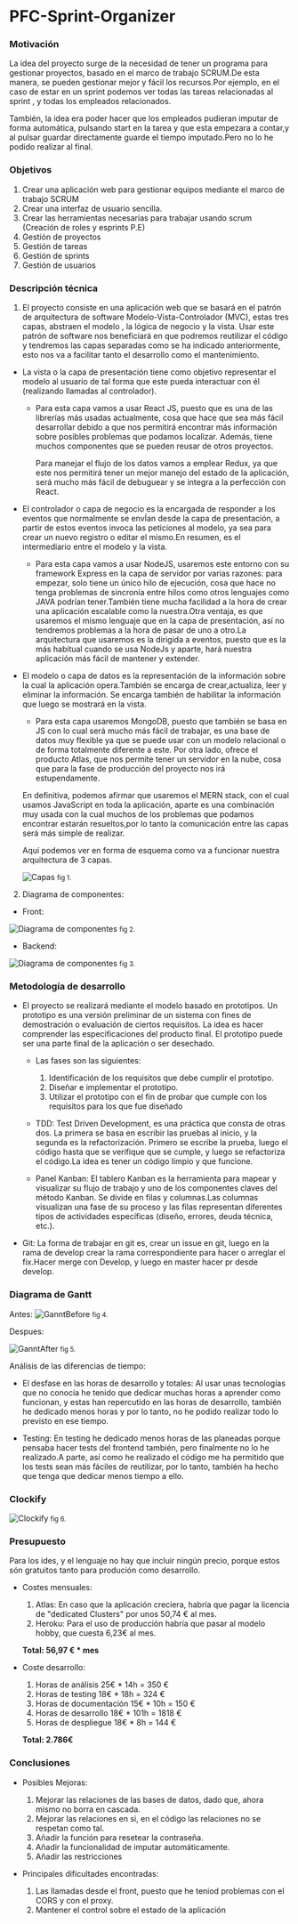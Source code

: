 # PFC-Sprint-Organizer

### Motivación

  La idea del proyecto surge de la necesidad de tener un programa para gestionar proyectos, basado en el marco de trabajo SCRUM.De esta manera, se pueden gestionar mejor y fácil los recursos.Por ejemplo, en el caso de estar en un sprint podemos ver todas las tareas relacionadas al sprint , y todas los empleados relacionados.
  
  También, la idea era poder hacer que los empleados pudieran imputar de forma automática, pulsando start en la tarea y que esta empezara a contar,y al pulsar guardar directamente  guarde el tiempo imputado.Pero no lo he podido realizar al final.

### Objetivos
  
  1. Crear una aplicación web para gestionar equipos mediante el marco de trabajo SCRUM
  2. Crear una interfaz de usuario sencilla.
  3. Crear las herramientas necesarias para trabajar usando scrum (Creación de roles y esprints P.E)
  4. Gestión de proyectos
  5. Gestión de tareas
  6. Gestión de sprints
  7. Gestión de usuarios
  

### Descripción técnica

 1. El proyecto consiste en una aplicación web que se basará en el patrón de arquitectura de software Modelo-Vista-Controlador (MVC), estas tres capas, abstraen el modelo , la lógica de negocio y la vista. Usar este patrón de software nos beneficiará en que podremos reutilizar el código y tendremos las  capas separadas como se ha indicado anteriormente, esto nos va a facilitar tanto el desarrollo como el mantenimiento.

   - La vista o la capa de presentación tiene como objetivo representar el modelo al usuario de tal forma que este pueda interactuar con él (realizando llamadas al controlador).

      - Para esta capa vamos a usar React JS, puesto que es una de las librerías más usadas actualmente, cosa que hace que sea más fácil desarrollar debido a que nos permitirá encontrar más información sobre posibles problemas que podamos localizar. Además,  tiene muchos componentes que se pueden reusar de otros proyectos. 

        Para manejar el flujo de los datos vamos a emplear Redux,   ya que este nos permitirá tener un mejor manejo del estado de la aplicación, será mucho más fácil de debuguear y se integra a la perfección  con React.


  - El controlador o capa de negocio es la encargada de responder a los eventos que normalmente se envÍan desde la capa de presentación, a partir de estos eventos invoca las peticiones al modelo, ya sea para crear un nuevo registro o editar el mismo.En resumen, es el intermediario entre el modelo y la vista.

    - Para esta capa vamos a usar NodeJS, usaremos este entorno con su framework Express en la capa de servidor por varias razones: para empezar, solo tiene un único hilo de ejecución, cosa que hace no tenga problemas de sincronía entre hilos como otros lenguajes como JAVA podrían tener.También tiene mucha facilidad a la hora de crear una aplicación escalable como la nuestra.Otra ventaja, es que usaremos el mismo lenguaje que en la capa de presentación, así no tendremos problemas a la hora de pasar de uno a otro.La arquitectura que usaremos es la dirigida a eventos, puesto que es la más habitual cuando se usa NodeJs  y aparte, hará nuestra aplicación más fácil de mantener y extender. 


  - El modelo o capa de datos es la representación de la información sobre la cual la aplicación opera.También se encarga de crear,actualiza, leer y eliminar la información. Se encarga también de habilitar la información que luego se mostrará en la vista.

    - Para esta capa usaremos MongoDB, puesto que también se basa en JS con lo cual será mucho más fácil de trabajar, es una base de datos muy flexible ya que se puede usar con un modelo relacional o de forma totalmente diferente a este. Por otra lado, ofrece el producto Atlas, que nos permite tener un servidor en la nube, cosa que para la fase de producción del proyecto nos irá estupendamente.


    En definitiva, podemos afirmar que usaremos el MERN stack, con el cual usamos JavaScript en toda la aplicación, aparte es una combinación muy usada con la cual muchos de los problemas que podamos encontrar estarán resueltos,por lo tanto la comunicación entre las capas será más simple de realizar. 

    Aquí podemos ver en forma de esquema como va a funcionar nuestra arquitectura de 3 capas.
    
     <img src="./readmeImages/capas.png"
     alt="Capas"
      />
      <small>fig 1.</small>
    
    
  2. Diagrama de componentes:

   - Front:

 <img src="./readmeImages/DiagramaFront.png"
     alt="Diagrama de componentes"
          />
          <small>fig 2.</small>


   - Backend: 

 <img src="./readmeImages/DiagramaBackend.png"
     alt="Diagrama de componentes"
          />
          <small>fig 3.</small>


### Metodología de desarrollo

- El proyecto se realizará mediante el modelo basado en prototipos. Un prototipo es una versión preliminar de un sistema con fines de  demostración o evaluación de ciertos requisitos. La idea es hacer comprender las especificaciones del producto final.
El prototipo puede ser una parte final de la aplicación o ser desechado.

    - Las fases son las siguientes:

        1. Identificación de los requisitos que debe cumplir el prototipo.
        2. Diseñar e implementar el prototipo.
        3. Utilizar el prototipo con el fin de probar que cumple con los requisitos para los que fue diseñado


  - TDD: Test Driven Development, es una práctica que consta de otras dos. La primera se basa en escribir las pruebas al inicio, y la segunda es la refactorización. Primero se escribe la prueba, luego el código hasta que se verifique que se cumple, y luego se refactoriza el código.La idea es tener un código limpio y que funcione.
  
  - Panel Kanban: El tablero Kanban es la herramienta para mapear y visualizar su flujo de trabajo y uno de los componentes claves del método Kanban. Se divide en filas y  columnas.Las columnas visualizan una fase de su proceso y las filas representan diferentes tipos de actividades específicas (diseño, errores, deuda técnica, etc.).
 
 
 - Git: La forma de trabajar en git es, crear un issue en git, luego en la rama de develop crear la rama correspondiente para 
 hacer o arreglar el fix.Hacer merge con Develop, y luego en master hacer pr desde develop.

### Diagrama de Gantt

Antes: 
  <img src="./readmeImages/diagramaGantt.png"
     alt="GanntBefore"
     style="justify-content: center"
      />
      <small>fig 4.</small>
      


Despues: 

<img src="./readmeImages/diagramaGanttDespues.PNG"
     alt="GanntAfter"
      />
      <small>fig 5.</small>


Análisis de las diferencias de tiempo:
  
  - El desfase en las horas de desarrollo y totales:
      Al usar unas tecnologías que no conocía he tenido que dedicar muchas horas a aprender como funcionan, y estas han repercutido
      en las horas de desarrollo, también he dedicado menos horas y por lo tanto, no he podido realizar todo lo previsto en ese tiempo.
      
  - Testing:
    En testing he dedicado menos horas de las planeadas porque pensaba hacer tests del frontend también, pero finalmente no lo he 
    realizado.A parte, así como he realizado el código me ha permitido que los tests sean más fáciles de reutilizar, por lo tanto, 
    también ha hecho que tenga que dedicar menos tiempo a ello.



### Clockify

<img src="./readmeImages/diagramaGanttDespues.PNG"
     alt="Clockify"
      />
      <small>fig 6.</small>



### Presupuesto

  Para los ides, y el lenguaje no hay que incluir ningún precio, porque estos són gratuitos tanto para produción como desarrollo.
  
  - Costes mensuales:
    1. Atlas: En caso que la aplicación creciera, habría que pagar la licencia de  "dedicated Clusters" por unos 50,74 € al mes.
    2. Heroku: Para el uso de producción habría que pasar al modelo hobby, que cuesta 6,23€ al mes.
    
    
     <strong> Total: 56,97 € * mes </strong>
   
  - Coste desarrollo:
    
    1. Horas de análisis 25€ * 14h = 350 €
    2. Horas de testing 18€ * 18h = 324 €
    3. Horas de documentación 15€ * 10h = 150 €
    4. Horas de desarrollo 18€ * 101h = 1818 €
    5. Horas de despliegue 18€ * 8h  = 144 €
    
    
    <strong> Total: 2.786€ </strong>


### Conclusiones

  - Posibles Mejoras:
      
      1. Mejorar las relaciones de las bases de datos, dado que, ahora mismo no borra en cascada.
      2. Mejorar las relaciones en si, en el código las relaciones no se respetan como tal.
      3. Añadir la función para resetear la contraseña.
      4. Añadir la funcionalidad de imputar automáticamente.
      5. Añadir las restricciones
      
  - Principales dificultades encontradas:
      1. Las llamadas desde el front, puesto que he teniod problemas con el CORS y con el proxy.
      2. Mantener el control sobre el estado de la aplicación
